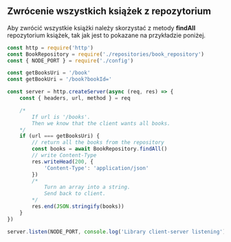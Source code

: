 ## Zwrócenie wszystkich książek z repozytorium

Aby zwrócić wszystkie książki należy skorzystać z metody **findAll** repozytorium książek, tak jak jest to pokazane na przykładzie poniżej.

```javascript
const http = require('http')
const BookRepository = require('./repositories/book_repository')
const { NODE_PORT } = require('./config')

const getBooksUri = '/book'
const getBookUri = '/book?bookId='

const server = http.createServer(async (req, res) => {
    const { headers, url, method } = req

    /*
        If url is '/books'.
        Then we know that the client wants all books.
    */
    if (url === getBooksUri) {
        // return all the books from the repository
        const books = await BookRepository.findAll()
        // write Content-Type
        res.writeHead(200, {
            'Content-Type': 'application/json'
        })
        /*
            Turn an array into a string.
            Send back to client.
        */
        res.end(JSON.stringify(books))
    }
})

server.listen(NODE_PORT, console.log('Library client-server listening'))
```